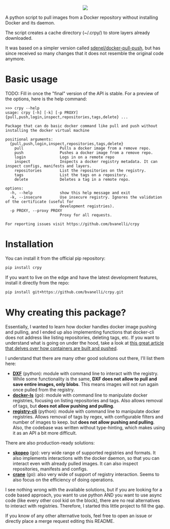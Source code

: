 <p align="center">
  <img src="https://github.com/bvanelli/crpy/assets/8211602/29052a7f-759d-42ad-8ff2-dad8dcb8428e">
</p>

A python script to pull images from a Docker repository without installing Docker and its daemon.

The script creates a cache directory (~/.crpy/) to store layers already downloaded.

It was based on a simpler version called [sdenel/docker-pull-push](https://github.com/sdenel/docker-pull-push), but has
since received so many changes that it does not resemble the original code anymore.

# Basic usage

TODO: Fill in once the "final" version of the API is stable. For a preview of the options, here is the help command:

```
>>> crpy --help
usage: crpy [-h] [-k] [-p PROXY] {pull,push,login,inspect,repositories,tags,delete} ...

Package that can do basic docker command like pull and push without installing the docker virtual machine

positional arguments:
  {pull,push,login,inspect,repositories,tags,delete}
    pull                Pulls a docker image from a remove repo.
    push                Pushes a docker image from a remove repo.
    login               Logs in on a remote repo
    inspect             Inspects a docker registry metadata. It can inspect configs, manifests and layers.
    repositories        List the repositories on the registry.
    tags                List the tags on a repository.
    delete              Deletes a tag in a remote repo.

options:
  -h, --help            show this help message and exit
  -k, --insecure        Use insecure registry. Ignores the validation of the certificate (useful for
                        development registries).
  -p PROXY, --proxy PROXY
                        Proxy for all requests.

For reporting issues visit https://github.com/bvanelli/crpy
```

# Installation

You can install it from the official pip repository:

```bash
pip install crpy
```

If you want to live on the edge and have the latest development features, install it directly from the repo:

```bash
pip install git+https://github.com/bvanelli/crpy.git
```

# Why creating this package?

Essentially, I wanted to learn how docker handles docker image pushing and pulling, and I ended up also implementing
functions that docker-cli does not address like listing repositories, deleting tags, etc. If you want to understand
what is going on under the hood, take a look at
[this great article that delves over how containers are built and pushed](https://containers.gitbook.io/build-containers-the-hard-way/).

I understand that there are many other good solutions out there, I'll list them here:

- [**DXF**](https://github.com/davedoesdev/dxf) (python): module with command line to interact with the registry. While
some functionality is the same, **DXF does not allow to pull and save entire images, only blobs**. This means images
will not run again once pulled from the registry.
- [**docker-ls**](https://github.com/mayflower/docker-ls) (go): module with command line to manipulate docker
registries, focusing on listing repositories and tags. Also allows removal of tags, but **does not allow pushing and
pulling**.
- [**registry-cli**](https://github.com/andrey-pohilko/registry-cli) (python): module with command line to manipulate
docker registries. Allows removal of tags by regex, with configurable filters and number of images to keep. but **does
not allow pushing and pulling**. Also, the codebase was written without type-hinting, which makes using it as an API a
bit more difficult.

There are also production-ready solutions:

- [**skopeo**](https://github.com/containers/skopeo) (go): very wide range of supported registries and formats. It also
implements interactions with the docker daemon, so that you can interact even with already pulled images. It can also
inspect repositories, manifests and configs.
- [**crane**](https://github.com/google/go-containerregistry/tree/main/cmd/crane) (go): also very wide of support of
registry interaction. Seems to also focus on the efficiency of doing operations.

I see nothing wrong with the available solutions, but if you are looking for a code based approach, you want to use
python AND you want to use async code (like every other cool kid on the block), there are no real alternatives to
interact with registries. Therefore, I started this little project to fill the gap.

If you know of any other alternative tools, feel free to open an issue or directly place a merge request editing this
README.
